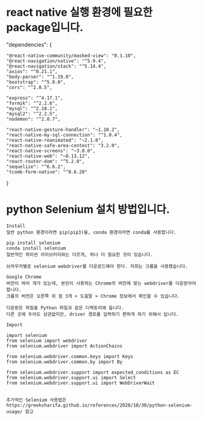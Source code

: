 # react native 실행 환경에 필요한 package입니다.

"dependencies": {

    "@react-native-community/masked-view": "0.1.10",
    "@react-navigation/native": "^5.9.4",
    "@react-navigation/stack": "^5.14.4",
    "axios": "^0.21.1",
    "body-parser": "^1.19.0",
    "bootstrap": "^5.0.0",
    "cors": "^2.8.5",

    "express": "^4.17.1",
    "formik": "^2.2.6",
    "mysql": "^2.18.1",
    "mysql2": "^2.2.5",
    "nodemon": "^2.0.7",
    
    "react-native-gesture-handler": "~1.10.2",
    "react-native-my-sql-connection": "^1.0.4",
    "react-native-reanimated": "~2.1.0",
    "react-native-safe-area-context": "3.2.0",
    "react-native-screens": "~3.0.0",
    "react-native-web": "~0.13.12",
    "react-router-dom": "^5.2.0",
    "sequelize": "^6.6.2",
    "tcomb-form-native": "^0.6.20"
}

# python Selenium 설치 방법입니다.

    Install
    일반 python 환경이라면 pip(pip3)을, conda 환경이라면 conda를 사용합니다.

    pip install selenium
    conda install selenium
    일반적인 파이썬 라이브러리와는 다르게, 하나 더 필요한 것이 있습니다.

    브라우저별로 selenium webdriver를 다운로드해야 한다. 저희는 크롬을 사용했습니다.

    Google Chrome
    버전이 여러 개가 있는데, 본인이 사용하는 Chrome의 버전에 맞는 webdriver를 다운받아야 합니다.
    크롬의 버전은 오른쪽 위 점 3개 > 도움말 > Chrome 정보에서 확인할 수 있습니다.

    다운받은 파일을 Python 파일과 같은 디렉토리에 둡니다. 
    다른 곳에 두어도 상관없지만, driver 경로를 입력하기 편하게 하기 위해서 입니다.

    Import
    
    import selenium
    from selenium import webdriver
    from selenium.webdriver import ActionChains

    from selenium.webdriver.common.keys import Keys
    from selenium.webdriver.common.by import By

    from selenium.webdriver.support import expected_conditions as EC
    from selenium.webdriver.support.ui import Select
    from selenium.webdriver.support.ui import WebDriverWait
    
    
    추가적인 Selenium 사용법은 https://greeksharifa.github.io/references/2020/10/30/python-selenium-usage/ 참고
